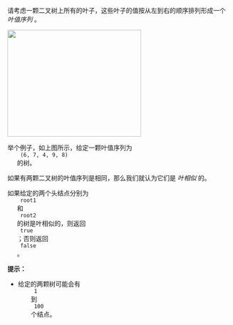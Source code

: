 <html>
 <body>
  <p>
   请考虑一颗二叉树上所有的叶子，这些叶子的值按从左到右的顺序排列形成一个
   <em>
    叶值序列
   </em>
   。
  </p>
  <p>
   <img alt="" src="https://s3-lc-upload.s3.amazonaws.com/uploads/2018/07/16/tree.png" style="height: 240px; width: 300px;"/>
  </p>
  <p>
   举个例子，如上图所示，给定一颗叶值序列为
   <code>
    (6, 7, 4, 9, 8)
   </code>
   的树。
  </p>
  <p>
   如果有两颗二叉树的叶值序列是相同，那么我们就认为它们是
   <em>
    叶相似
   </em>
   的。
  </p>
  <p>
   如果给定的两个头结点分别为
   <code>
    root1
   </code>
   和
   <code>
    root2
   </code>
   的树是叶相似的，则返回
   <code>
    true
   </code>
   ；否则返回
   <code>
    false
   </code>
   。
  </p>
  <p>
  </p>
  <p>
   <strong>
    提示：
   </strong>
  </p>
  <ul>
   <li>
    给定的两颗树可能会有
    <code>
     1
    </code>
    到
    <code>
     100
    </code>
    个结点。
   </li>
  </ul>
 </body>
</html>